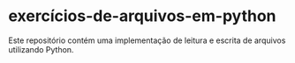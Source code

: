 # exercícios-de-arquivos-em-python
Este repositório contém uma implementação de leitura e escrita de arquivos utilizando Python. 
